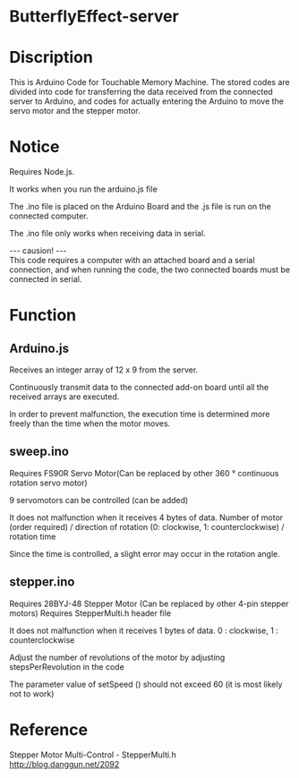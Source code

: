 # ButterflyEffect-server

# Discription

This is Arduino Code for Touchable Memory Machine.
The stored codes are divided into code for transferring the data received from the connected server to Arduino,
and codes for actually entering the Arduino to move the servo motor and the stepper motor.

# Notice

Requires Node.js.

It works when you run the arduino.js file

The .ino file is placed on the Arduino Board and the .js file is run on the connected computer.

The .ino file only works when receiving data in serial.

 --- causion! ---  
This code requires a computer with an attached board and a serial connection, 
and when running the code, the two connected boards must be connected in serial.

# Function

## Arduino.js

Receives an integer array of 12 x 9 from the server.

Continuously transmit data to the connected add-on board until all the received arrays are executed.

In order to prevent malfunction, the execution time is determined more freely than the time when the motor moves.

## sweep.ino
Requires FS90R Servo Motor(Can be replaced by other 360 ° continuous rotation servo motor)

9 servomotors can be controlled (can be added)

It does not malfunction when it receives 4 bytes of data.
Number of motor (order required) / direction of rotation (0: clockwise, 1: counterclockwise) / rotation time

Since the time is controlled, a slight error may occur in the rotation angle.

## stepper.ino
Requires 28BYJ-48 Stepper Motor (Can be replaced by other 4-pin stepper motors)
Requires StepperMulti.h header file

It does not malfunction when it receives 1 bytes of data.
0 : clockwise, 1 : counterclockwise

Adjust the number of revolutions of the motor by adjusting stepsPerRevolution in the code

The parameter value of setSpeed () should not exceed 60 (it is most likely not to work)

# Reference

Stepper Motor Multi-Control - StepperMulti.h  
http://blog.danggun.net/2092
